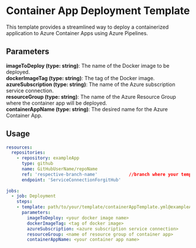 # Container App Deployment Template

This template provides a streamlined way to deploy a containerized application to Azure Container Apps using Azure Pipelines.

## Parameters

**imageToDeploy (type: string)**: The name of the Docker image to be deployed.<br>
**dockerImageTag (type: string)**: The tag of the Docker image. <br>
**azureSubscription (type: string)**: The name of the Azure subscription service connection. <br>
**resourceGroup (type: string)**: The name of the Azure Resource Group where the container app will be deployed. <br>
**containerAppName (type: string)**: The desired name for the Azure Container App. <br>

## Usage

```yaml
resources:
  repositories:
    - repository: exampleApp
      type: github
      name: GitHubUserName/repoName
      ref: 'respective-branch-name'            //branch where your template exists
      endpoint: 'ServiceConnectionForgitHub'
 
jobs:
  - job: Deployment
    steps:
    - template: path/to/your/template/containerAppTemplate.yml@exampleApp
      parameters:
        imageToDeploy: <your docker image name>
        dockerImageTag: <tag of docker image>
        azureSubscription: <azure subscription service connection>
        resourceGroup: <name of resource group of container app>
        containerAppName: <your container app name>
```
